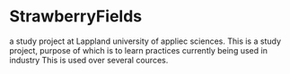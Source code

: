 # StrawberryFields
a study project at Lappland university of appliec sciences. 
This is a study project, purpose of which is to learn practices currently being used in industry
This is used over several cources.


